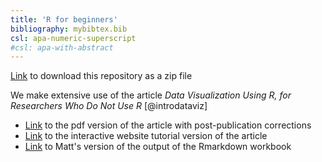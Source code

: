 ```yaml
---
title: 'R for beginners'
bibliography: mybibtex.bib
csl: apa-numeric-superscript 
#csl: apa-with-abstract
---
```


[Link](https://github.com/mjgreen/workbook/archive/refs/heads/main.zip) to download this repository as a zip file

We make extensive use of the article _Data Visualization Using R, for Researchers Who Do Not Use R_ [@introdataviz]

* [Link](https://osf.io/5e64r) to the pdf version of the article with post-publication corrections 
* [Link](https://psyteachr.github.io/introdataviz/index.html) to the interactive website tutorial version of the article
* [Link](https://mjgreen.github.io/workbook/workbook-mjg) to Matt's version of the output of the Rmarkdown workbook

